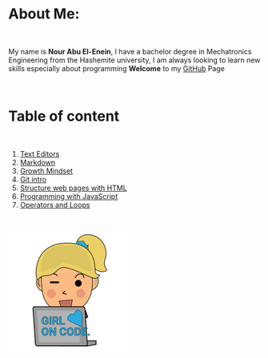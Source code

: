 # About Me:

<br>

My name is **Nour Abu El-Enein**, I have a bachelor degree in Mechatronics Engineering from the Hashemite university, I am always looking to learn new skills especially about programming 
**Welcome** to my [GitHub](https://github.com/engnour94) Page
 
<br>

# Table of content 

<br>

1. [Text Editors](https://engnour94.github.io/reading-notes/read01)
2. [Markdown](https://engnour94.github.io/reading-notes/read02)
3. [Growth Mindset](https://engnour94.github.io/reading-notes/Growth%20Mindset)
4. [Git intro](	https://engnour94.github.io/reading-notes/Git%20intro)
5. [Structure web pages with HTML](https://engnour94.github.io/reading-notes/Read03)
6. [Programming with JavaScript](https://engnour94.github.io/reading-notes/Read04)
7. [Operators and Loops](https://engnour94.github.io/reading-notes/Read05)

<br>

![pic](main.png)